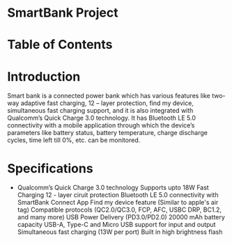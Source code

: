 # SmartBank Project
# Table of Contents

# Introduction
Smart bank is a connected power bank which has various features like two-way adaptive fast charging, 12 – layer protection, find my device, simultaneous fast charging support, and it is also integrated with Qualcomm’s Quick Charge 3.0 technology. It has Bluetooth LE 5.0 connectivity with a mobile application through which the device’s parameters like battery status, battery temperature, charge discharge cycles, time left till 0%, etc. can be monitored.

# Specifications
* Qualcomm’s Quick Charge 3.0 technology
Supports upto 18W Fast Charging
12 - layer ciruit protection
Bluetooth LE 5.0 connectivity with SmartBank Connect App
Find my device feature (Similar to apple's air tag)
Compatible protocols (QC2.0/QC3.0, FCP, AFC, USBC DRP, BC1.2, and many more)
USB Power Delivery (PD3.0/PD2.0)
20000 mAh battery capacity
USB-A, Type-C and Micro USB support for input and output
Simultaneous fast charging (13W per port)
Built in high brightness flash
